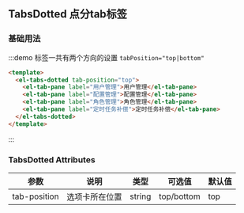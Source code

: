 ## TabsDotted 点分tab标签

### 基础用法
:::demo 标签一共有两个方向的设置 `tabPosition="top|bottom"`

```html
<template>
  <el-tabs-dotted tab-position="top">
    <el-tab-pane label="用户管理">用户管理</el-tab-pane>
    <el-tab-pane label="配置管理">配置管理</el-tab-pane>
    <el-tab-pane label="角色管理">角色管理</el-tab-pane>
    <el-tab-pane label="定时任务补偿">定时任务补偿</el-tab-pane>
  </el-tabs-dotted>
</template>
```
:::


### TabsDotted Attributes
|   参数   |    说明    |   类型    |   可选值   |   默认值   |
|---------- |-------- |---------- |-------------  |-------- |
| tab-position | 选项卡所在位置 | string  |  top/bottom |  top |